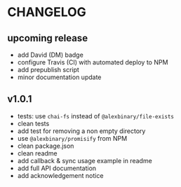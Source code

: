 # CHANGELOG

## upcoming release

- add David (DM) badge
- configure Travis (CI) with automated deploy to NPM
- add prepublish script
- minor documentation update

## v1.0.1

- tests: use `chai-fs` instead of `@alexbinary/file-exists`
- clean tests
- add test for removing a non empty directory
- use `@alexbinary/promisify` from NPM
- clean package.json
- clean readme
- add callback & sync usage example in readme
- add full API documentation
- add acknowledgement notice
